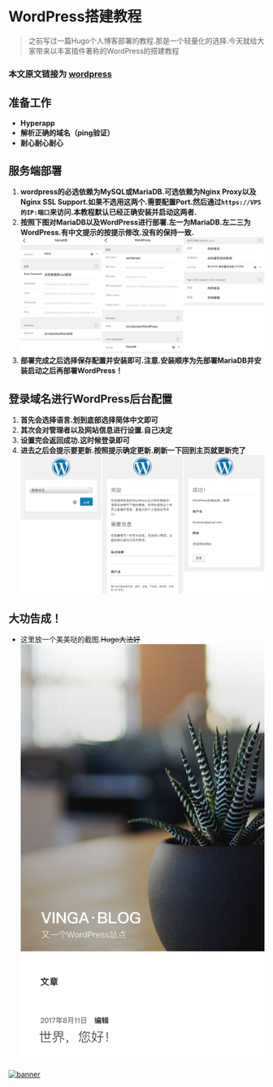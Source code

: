 # WordPress搭建教程


> 之前写过一篇Hugo个人博客部署的教程.那是一个轻量化的选择.今天就给大家带来以丰富插件著称的WordPress的搭建教程

### 本文原文链接为 [wordpress](https://vinga.tech/wordpress)


## 准备工作

* **Hyperapp**
* **解析正确的域名（ping验证）**
* **耐心耐心耐心**

## 服务端部署

1. **wordpress的必选依赖为MySQL或MariaDB.可选依赖为Nginx Proxy以及Nginx SSL Support.如果不选用这两个.需要配置Port.然后通过`https://VPS的IP:端口`来访问.本教程默认已经正确安装并启动这两者.**
2. **按照下图对MariaDB以及WordPress进行部署.左一为MariaDB.左二三为WordPress.有中文提示的按提示修改.没有的保持一致.**
  ![](./images/wordpress-2.jpg)
3. **部署完成之后选择保存配置并安装即可.注意.安装顺序为先部署MariaDB并安装启动之后再部署WordPress！**

## 登录域名进行WordPress后台配置

1. **首先会选择语言.划到底部选择简体中文即可**
2. **其次会对管理者以及网站信息进行设置.自己决定**
3. **设置完会返回成功.这时候登录即可**
4. **进去之后会提示要更新.按照提示确定更新.刷新一下回到主页就更新完了**
  ![](./images/wordpress-1.jpg)

## 大功告成！

* 这里放一个美美哒的截图.~~Hugo大法好~~
  ![](./images/wordpress-3.jpg)




<a href="https://vinga.tech"><img src="https://vinga.tech/images/banner.png" alt="banner" target="_blank"></a>
